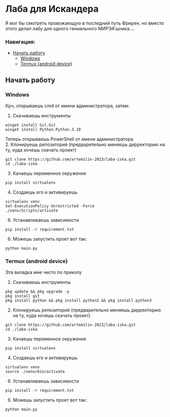 # Лаба для Искандера
Я мог бы смотреть провожающую в последний путь Фрирен, но вместо этого делал лабу для одного гениального МИРЭА'шника....
### Навигация:
  - [Начать работу](#начать-работу)
    - [Windows](#windows)
    - [Termux (android device)](#termux-android-device)

## Начать работу
### Windows
Крч, открываешь cmd от имени администратора, затем:
1. Скачиваешь инструменты
```
winget install Git.Git
winget install Python.Python.3.10
```
Теперь открываешь PowerShell от имени администратора  
2. Клонируешь репозиторий (предварительно меняешь дирректорию на ту, куда хочешь скачать проект)
```
git clone https://github.com/artemilin-2023/laba-iska.git
cd ./laba-iska
```
3. Качаешь переменное окружение
```
pip install virtualenv
```
4. Создаешь его и активируешь
```
virtualenv venv
Set-ExecutionPolicy Unrestricted -Force
./venv/Scripts/activate
```
6. Устанавливаешь зависимости
```
pip install -r requirement.txt
```
6. Можешь запустить проет вот так:
```
python main.py
```

### Termux (android device)
Эта вкладка мне чисто по приколу
1. Скачиваешь инструменты
```
pkg update && pkg upgrade -y
pkg install git
pkg install python && pkg install python2 && pkg install python3
```
2. Клонируешь репозиторий (предварительно меняешь дирректорию на ту, куда хочешь скачать проект)
```
git clone https://github.com/artemilin-2023/laba-iska.git
cd ./laba-iska
```
3. Качаешь переменное окружение
```
pip install virtualenv
```
4. Создаешь его и активируешь
```
virtualenv venv
source ./venv/bin/activate
```
6. Устанавливаешь зависимости
```
pip install -r requirement.txt
```
6. Можешь запустить проет вот так:
```
python main.py
```

